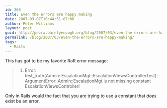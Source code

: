 ```yaml
---
id: 268
title: Even the errors are happy making
date: 2007-03-07T10:44:51-07:00
author: Peter Williams
layout: post
guid: http://pezra.barelyenough.org/blog/2007/03/even-the-errors-are-happy-making/
permalink: /blog/2007/03/even-the-errors-are-happy-making/
tags:
  - Rails
---
```

This has got to be my favorite RoR error message:

> 1) Error: test_truth(Admin::EscalationMgt::EscalationViewsControllerTest): ArgumentError: Admin::EscalationMgt is not missing constant EscalationViewsController!

Only in Rails would the fact that you are trying to use a constant that _does_ exist be an error.